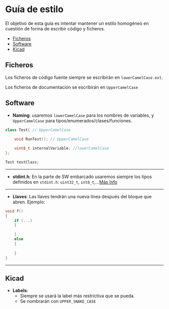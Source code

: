 # Guía de estilo

El objetivo de esta guía es intentar mantener un estilo homogéneo en cuestión de forma de escribir código y ficheros.

- [Ficheros](#ficheros)
- [Software](#Software)
- [Kicad](#Kicad)

## Ficheros

Los ficheros de código fuente siempre se escribirán en `lowerCamelCase.ext`.

Los ficheros de documentación se escribirán en `UpperCamelCase`

## Software
 
- **Naming**: usaremos `lowerCamelCase` para los nombres de variables, y `UpperCamelCase` para tipos/enumerados/clases/funciones.
```cpp
class Test{ // UpperCamelCase
    
    void RunTest(); // UpperCamelCase

    uint8_t internalVariable; //lowerCamelCase
};

Test testClass;

```
---
- **stdint.h**: En la parte de SW embarcado usaremos siempre los tipos definidos en `stdint.h`: `uint32_t`, `int8_t`,...[Más Info](https://cplusplus.com/reference/cstdint/)
---
- **Llaves**: Las llaves tendrán una nueva línea después del bloque que abren. Ejemplo:
```c
void f()
{
    if (...)
    {

    }
    else
    {
        
    }
}

```
---
## Kicad

- **Labels**: 
    - Siempre se usará la label más restrictiva que se pueda.
    - Se nombrarán con `UPPER_SNAKE_CASE`